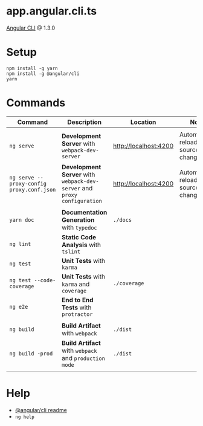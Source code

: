 # app.angular.cli.ts

[Angular CLI](https://github.com/angular/angular-cli) @ 1.3.0

# Setup

```
npm install -g yarn
npm install -g @angular/cli
yarn
```

# Commands

| Command                                   | Description                                                                | Location                                       | Notes                                         |
|-------------------------------------------|----------------------------------------------------------------------------|------------------------------------------------|-----------------------------------------------|
|                                           |                                                                            |                                                |                                               |
| `ng serve`                                | __Development Server__ with `webpack-dev-server`                           | [http://localhost:4200](http://localhost:4200) | Automatically reloaded on source file changes |
| `ng serve --proxy-config proxy.conf.json` | __Development Server__ with `webpack-dev-server` and `proxy configuration` | [http://localhost:4200](http://localhost:4200) | Automatically reloaded on source file changes |
|                                           |                                                                            |                                                |                                               |
| `yarn doc`                                | __Documentation Generation__ with `typedoc`                                | `./docs`                                       |                                               |
| `ng lint`                                 | __Static Code Analysis__ with `tslint`                                     |                                                |                                               |
| `ng test`                                 | __Unit Tests__ with `karma`                                                |                                                |                                               |
| `ng test --code-coverage`                 | __Unit Tests__ with `karma` and `coverage`                                 | `./coverage`                                   |                                               |
| `ng e2e`                                  | __End to End Tests__ with `protractor`                                     |                                                |                                               |
|                                           |                                                                            |                                                |                                               |
| `ng build`                                | __Build Artifact__ with `webpack`                                          | `./dist`                                       |                                               |
| `ng build -prod`                          | __Build Artifact__ with `webpack` and `production mode`                    | `./dist`                                       |                                               |
|                                           |                                                                            |                                                |                                               |

# Help

* [@angular/cli readme](https://github.com/angular/angular-cli/blob/master/README.md)
* `ng help`
